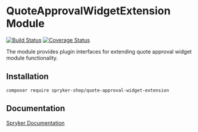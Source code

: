 # QuoteApprovalWidgetExtension Module
[![Build Status](https://travis-ci.org/spryker-shop/quote-approval-widget-extension.svg)](https://travis-ci.org/spryker-shop/quote-approval-widget-extension)
[![Coverage Status](https://coveralls.io/repos/github/spryker-shop/quote-approval-widget-extension/badge.svg)](https://coveralls.io/github/spryker-shop/quote-approval-widget-extension)

The module provides plugin interfaces for extending quote approval widget module functionality.

## Installation

```
composer require spryker-shop/quote-approval-widget-extension
```

## Documentation

[Spryker Documentation](https://academy.spryker.com/developing_with_spryker/module_guide/modules.html)
